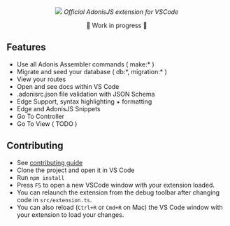<div align="center">
  <img src="https://i.imgur.com/WXaijo6.png" />
  <em>Official AdonisJS extension for VSCode</em>
  <p>🚨 Work in progress 🚨</p>
</div>

## Features
* Use all Adonis Assembler commands ( make:\* )
* Migrate and seed your database ( db:\*, migration:\* )
* View your routes
* Open and see docs within VS Code
* .adonisrc.json file validation with JSON Schema
* Edge Support, syntax highlighting + formatting
* Edge and AdonisJS Snippets
* Go To Controller
* Go To View ( TODO )


## Contributing
* See [contributing guide](./.github/CONTRIBUTING.md)
* Clone the project and open it in VS Code
* Run `npm install`
* Press `F5` to open a new VSCode window with your extension loaded.
* You can relaunch the extension from the debug toolbar after changing code in `src/extension.ts`.
* You can also reload (`Ctrl+R` or `Cmd+R` on Mac) the VS Code window with your extension to load your changes.
